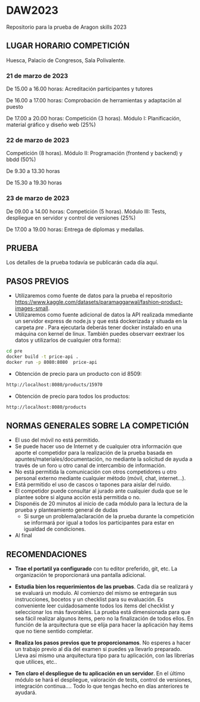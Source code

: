 # DAW2023

Repositorio para la prueba de Aragon skills 2023

## LUGAR HORARIO COMPETICIÓN

Huesca, Palacio de Congresos, Sala Polivalente.

### 21 de marzo de 2023
De 15.00 a 16.00 horas: Acreditación participantes y tutores

De 16.00 a 17.00 horas: Comprobación de herramientas y adaptación al puesto

De 17.00 a 20.00 horas: Competición (3 horas). Módulo I: Planificación, material gráfico y diseño web (25%)


### 22 de marzo de 2023

Competición (8 horas). Módulo II: Programación (frontend y backend) y bbdd (50%)

De 9.30 a 13.30 horas

De 15.30 a 19.30 horas

### 23 de marzo de 2023
De 09.00 a 14.00 horas: Competición (5 horas). Módulo III: Tests, despliegue en servidor y control de versiones (25%)

De 17.00 a 19.00 horas: Entrega de diplomas y medallas.

## PRUEBA

Los detalles de la prueba todavía se publicarán cada día aquí.

## PASOS PREVIOS

- Utilizaremos como fuente de datos para la prueba el repositorio https://www.kaggle.com/datasets/paramaggarwal/fashion-product-images-small.
- Utilizaremos como fuente adicional de datos la API realizada mmediante un servidor express de node.js y que está dockerizada y situada en la carpeta _pre_ . Para ejecutarla deberás tener docker instalado en una máquina con kernel de linux. También puedes observarr eextraer los datos y utilizarlos de cualquier otra forma):

```bash
cd pre
docker build -t price-api .
docker run -p 8080:8080  price-api
```

- Obtención de precio para un producto con id 8509:

```bash
http://localhost:8080/products/15970
```

- Obtención de precio para todos los productos:

```bash
http://localhost:8080/products
```

## NORMAS GENERALES SOBRE LA COMPETICIÓN

- El uso del móvil no está permitido.
- Se puede hacer uso de Internet y de cualquier otra información que aporte el competidor para la realización de la prueba basada en apuntes/materiales/documentación, no mediante la solicitud de ayuda a través de un foro u otro canal de intercambio de información.
- No está permitida la comunicación con otros competidores u otro personal externo mediante cualquier método (móvil, chat, internet…).
- Está permitido el uso de cascos o tapones para aislar del ruido.
- El competidor puede consultar al jurado ante cualquier duda que se le plantee sobre si alguna acción está permitida o no.
- Disponéis de 20 minutos al inicio de cada módulo para la lectura de la prueba y planteamiento general de dudas
  - Si surge un problema/aclaración de la prueba durante la competición se informará por igual a todos los participantes para estar en igualdad de condiciones.
- Al final

## RECOMENDACIONES

- **Trae el portatil ya configurado** con tu editor preferido, git, etc. La organización te proporcionará una pantalla adicional.

- **Estudia bien los requerimientos de las pruebas**. Cada día se realizará y se evaluará un modulo. Al comienzo del mismo se entregarán sus instrucciones, bocetos y un checklist para su evaluación. Es conveniente leer cuidadosamente todos los items del checklist y seleccionar los más favorables. La prueba está dimensionada para que sea fácil realizar algunos items, pero no la finalización de todos ellos. En función de la arquitectura que se elija para hacer la aplicación hay items que no tiene sentido completar.

- **Realiza los pasos previos que te proporcionamos**. No esperes a hacer un trabajo previo al día del examen si puedes ya llevarlo preparado. Lleva así mismo una arquitectura tipo para tu aplicación, con las librerías que utilices, etc..

- **Ten claro el despliegue de tu aplicación en un servidor**. En el último módulo se hará el despliegue, valoración de tests, control de versiones, integración continua.... Todo lo que tengas hecho en días anteriores te ayudará.
